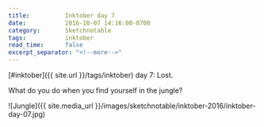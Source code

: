 ```yaml
---
title:          Inktober day 7
date:           2016-10-07 14:16:00-0700
category:       Sketchnotable
tags:           inktober
read_time:      false
excerpt_separator: "<!--more-->"
---
```

[#inktober]({{ site.url }}/tags/inktober) day 7: Lost.

What do you do when you find yourself in the jungle?

![Jungle]({{ site.media_url }}/images/sketchnotable/inktober-2016/inktober-day-07.jpg)

<!--more-->
